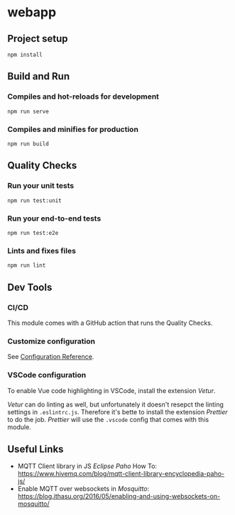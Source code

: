 # webapp

## Project setup

```
npm install

```

## Build and Run

### Compiles and hot-reloads for development

```
npm run serve
```

### Compiles and minifies for production

```
npm run build
```

## Quality Checks

### Run your unit tests

```
npm run test:unit
```

### Run your end-to-end tests

```
npm run test:e2e
```

### Lints and fixes files

```
npm run lint
```

## Dev Tools

### CI/CD

This module comes with a GitHub action that runs the Quality Checks.

### Customize configuration

See [Configuration Reference](https://cli.vuejs.org/config/).

### VSCode configuration

To enable Vue code highlighting in VSCode, install the extension _Vetur_.

_Vetur_ can do linting as well, but unfortunately it doesn't resepct the linting settings in `.eslintrc.js`. Therefore it's bette to install the extension _Prettier_ to do the job. _Prettier_ will use the `.vscode` config that comes with this module.

## Useful Links

- MQTT Client library in JS _Eclipse Paho_ How To: https://www.hivemq.com/blog/mqtt-client-library-encyclopedia-paho-js/
- Enable MQTT over websockets in _Mosquitto_: https://blog.ithasu.org/2016/05/enabling-and-using-websockets-on-mosquitto/
